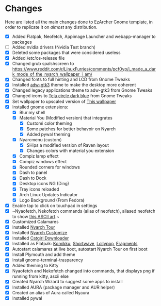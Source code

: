 # Changes
Here are listed all the main changes done to EzArcher Gnome template, in order to replicate it on *almost* any distribution.

- [x] Added Flatpak, Neofetch, Appimage Launcher and webapp-manager to packages
- [ ] Added nvidia drivers (Nvidia Test branch)
- [x] Deleted some packages that were considered useless
- [x] Added /etc/os-release file
- [x] Changed grub spalshscreen to https://www.reddit.com/r/LinuxFurries/comments/pcf0yp/i_made_a_dark_mode_of_the_nyarch_wallpaper_i_am/
- [x] Changed fonts to full hinting and LCD from Gnome Tweaks
- [x] Installed [adw-gtk3](https://github.com/lassekongo83/adw-gtk3) theme to make the desktop more coherent
- [x] Changed legacy applications theme to adw-gtk3 from Gnome Tweaks
- [x] Changed icons to [Tela circle dark blue](https://github.com/vinceliuice/Tela-circle-icon-theme) from Gnome Tweaks
- [x] Set wallpaper to upscaled version of [This wallpaper](https://wallhaven.cc/w/mpg7qk)
- [x] Installed gnome extensions:
    - [x] Blur my shell
    - [x] Material You (Modified version) that integrates
        - [x] Customi color theming
        - [x] Some patches for better behavoir on Nyarch 
        - [x] Added pywal theming
    - [x] Nyarcmenu (custom)
        - [x] SHips a modified version of Raven layout
        - [x] Changes colors with material you extension 
    - [x] Compiz lamp effect
    - [x] Compiz windows effect
    - [x] Rounded corners for windows
    - [x] Dash to panel
    - [x] Dash to Dock
    - [x] Desktop icons NG (Ding)
    - [x] Tray icons reloaded
    - [x] Arch Linux Updates Indicator
    - [x] Logo Background (From Fedora)
- [x] Enable tap to click on touchpad in settings
- [x] ~Nyaofetch, Nekofetch commands (alias of neofetch), aliased neofetch to show [this ASCII art](https://gist.github.com/jso8910/06e939e95bb0071f7a0d8f12a63c10ac).~
- [x] Customized Calamares
- [x] Installed [Nyarch Tour](https://github.com/NyarchLinux/NyarchTour)
- [x] Installed [Nyarch Customize](https://github.com/NyarchLinux/NyarchCustomize)
- [x] Installed [Catgirl Downloader](https://github.com/NyarchLinux/CatgirlDownloader)
- [x] Installed as Flatpak: [Komikku](https://valos.gitlab.io/Komikku/), [Shortwave](https://gitlab.gnome.org/World/Shortwave), [Lollypop](https://wiki.gnome.org/Apps/Lollypop), [Fragments](https://gitlab.gnome.org/World/Fragments)
- [x] Autostart calamares at live boot, autostart Nyarch Tour on first boot
- [x] Install Plymouth and add theme
- [x] Install gnome-terminal-trasparency 
- [x] Added theming to Kitty
- [x] Nyaofetch and Nekofetch changed into commands, that displays png if running from kitty, ascii else
- [x] Created Nyarch Wizard to suggest some apps to install
- [x] Installed AURA (package manager and AUR helper)
- [x] Created an alias of Aura called Nyaura
- [x] Installed pywal
